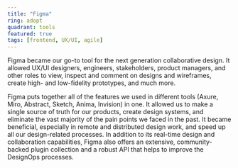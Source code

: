 ```yaml
---
title: "Figma"
ring: adopt
quadrant: tools
featured: true
tags: [frontend, UX/UI, agile]
---
```


Figma became our go-to tool for the next generation collaborative design. It allowed UX/UI designers, engineers, stakeholders,  product managers, and other roles to view, inspect and comment on designs and wireframes, create high- and low-fidelity prototypes, and much more. 

Figma puts together all of the features we used in different tools (Axure, Miro, Abstract, Sketch, Anima, Invision) in one. It allowed us to make a single source of truth for our products, create design systems, and eliminate the vast majority of the pain points we faced in the past. It became beneficial, especially in remote and distributed design work, and speed up all our design-related processes. In addition to its real-time design and collaboration capabilities, Figma also offers an extensive, community-backed plugin collection and a robust API that helps to improve the DesignOps processes.
